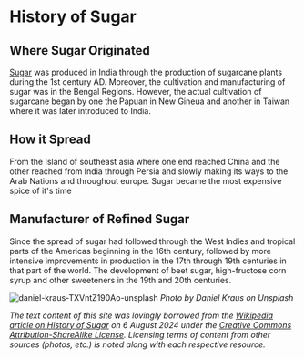 # **History of Sugar**
## **Where Sugar Originated**
[Sugar](https://en.wikipedia.org/wiki/History_of_sugar) was produced in India through the production of sugarcane plants during the 1st century AD. Moreover, the cultivation and manufacturing of sugar was in the Bengal Regions. 
However, the actual cultivation of sugarcane began by one the Papuan in New Gineua and another in Taiwan where it was later introduced to India.
## **How it Spread**
From the Island of southeast asia where one end reached China and the other reached from India through Persia and slowly making its ways to the Arab Nations and throughout europe. Sugar became the most expensive spice of it's time
## **Manufacturer of Refined Sugar**
Since the spread of sugar had followed through the West Indies and tropical parts of the Americas beginning in the 16th century, followed by more intensive improvements in production in the 17th through 19th centuries in that part of the world. The development of beet sugar, high-fructose corn syrup and other sweeteners in the 19th and 20th centuries.

![daniel-kraus-TXVntZ190Ao-unsplash](https://github.com/user-attachments/assets/aac48267-df85-4d9b-9229-a61eef020b8b)
*Photo by Daniel Kraus on Unsplash* 

*The text content of this site was lovingly borrowed from the [Wikipedia article on History of Sugar](https://en.wikipedia.org/wiki/History_of_sugar) on 6 August 2024 under the [Creative Commons Attribution-ShareAlike License](https://en.wikipedia.org/wiki/Wikipedia:Text_of_Creative_Commons_Attribution-ShareAlike_3.0_Unported_License). Licensing terms of content from other sources (photos, etc.) is noted along with each respective resource.*


